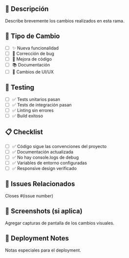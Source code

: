 ## 📝 Descripción

Describe brevemente los cambios realizados en esta rama.

## 🎯 Tipo de Cambio

- [ ] ✨ Nueva funcionalidad
- [ ] 🐛 Corrección de bug
- [ ] 🔧 Mejora de código
- [ ] 📚 Documentación
- [ ] 🎨 Cambios de UI/UX

## 🧪 Testing

- [ ] ✅ Tests unitarios pasan
- [ ] ✅ Tests de integración pasan
- [ ] ✅ Linting sin errores
- [ ] ✅ Build exitoso

## 📋 Checklist

- [ ] ✅ Código sigue las convenciones del proyecto
- [ ] ✅ Documentación actualizada
- [ ] ✅ No hay console.logs de debug
- [ ] ✅ Variables de entorno configuradas
- [ ] ✅ Responsive design verificado

## 🔗 Issues Relacionados

Closes #(issue number)

## 📸 Screenshots (si aplica)

Agregar capturas de pantalla de los cambios visuales.

## 🚀 Deployment Notes

Notas especiales para el deployment.
